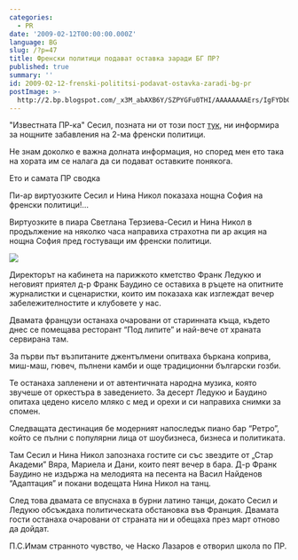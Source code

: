 ```yaml
---
categories:
  - PR
date: '2009-02-12T00:00:00.000Z'
language: BG
slug: /?p=47
title: Френски политици подават оставка заради БГ ПР?
published: true
summary: ''
id: 2009-02-12-frenski-polititsi-podavat-ostavka-zaradi-bg-pr
postImage: >-
  http://2.bp.blogspot.com/_x3M_abAXB6Y/SZPYGFu0THI/AAAAAAAAErs/IgFYDb08oEg/s320/SESIL_NINA_FRANK_FRANK_DOCTOR_POLITICIAN_POD_LIPITE_31.01.2009+G_1.JPG
---
```


"Известната ПР-ка" Сесил, позната ни от този пост [тук](http://kiro.bg/2008/12/blog-post_18.html), ни информира за нощните забавления на 2-ма френски политици.


Не знам доколко е важна долната информация, но според мен ето така на хората им се налага да си подават оставките понякога.


Ето и самата ПР сводка


Пи-ар виртуозките Сесил и Нина Никол показаха нощна София на френски политици!...


Виртуозките в пиара Светлана Терзиева-Сесил и Нина Никол в продължение на няколко часа направиха страхотна пи ар акция на нощна София пред гостуващи им френски политици.

![](http://2.bp.blogspot.com/_x3M_abAXB6Y/SZPYGFu0THI/AAAAAAAAErs/IgFYDb08oEg/s320/SESIL_NINA_FRANK_FRANK_DOCTOR_POLITICIAN_POD_LIPITE_31.01.2009+G_1.JPG)


Директорът на кабинета на парижкото кметство Франк Ледукю и неговият приятел д-р Франк Баудино се оставиха в ръцете на опитните журналистки и сценаристки, които им показаха как изглеждат вечер забележителностите и клубовете у нас.


Двамата французи останаха очаровани от старинната къща, където днес се помещава ресторант “Под липите” и най-вече от храната сервирана там.


За първи път възпитаните джентълмени опитваха бъркана коприва, миш-маш, гювеч, пълнени камби и още традиционни български гозби.


Те останаха запленени и от автентичната народна музика, която звучеше от оркестъра в заведението. За десерт Ледукю и Баудино опитаха цедено кисело мляко с мед и орехи и си направиха снимки за спомен.


Следващата дестинация бе модерният напоследък пиано бар “Ретро”, който се пълни с популярни лица от шоубизнеса, бизнеса и политиката.


Там Сесил и Нина Никол запознаха гостите си със звездите от „Стар Академи” Вяра, Мариела и Дани, които пеят вечер в бара. Д-р Франк Баудино не издържа на мелодията на песента на Васил Найденов “Адаптация” и покани водещата Нина Никол на танц.


След това двамата се впуснаха в бурни латино танци, докато Сесил и Ледукю обсъждаха политическата обстановка във Франция. Двамата гости останаха очаровани от страната ни и обещаха през март отново да дойдат.


П.С.Имам странното чувство, че Наско Лазаров е отворил школа по ПР.

